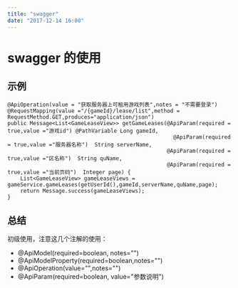 ```yaml
---
title: "swagger"
date: "2017-12-14 16:00"
---
```


# swagger 的使用

## 示例

```
@ApiOperation(value = "获取服务器上可租用游戏列表",notes = "不需要登录")
@RequestMapping(value ="/{gameId}/lease/list",method = RequestMethod.GET,produces="application/json")
public Message<List<GameLeaseView>> getGameLeases(@ApiParam(required = true,value ="游戏id") @PathVariable Long gameId,
                                                    @ApiParam(required = true,value ="服务器名称")  String serverName,
                                                  @ApiParam(required = true,value ="区名称")  String quName,
                                                  @ApiParam(required = true,value ="当前页码")  Integer page) {
    List<GameLeaseView> gameLeaseViews = gameService.gameLeases(getUserId(),gameId,serverName,quName,page);
    return Message.success(gameLeaseViews);
}
```

## 总结

初级使用，注意这几个注解的使用：
- @ApiModel(required=boolean, notes="")
- @ApiModelProperty(required=boolean,notes="")
- @ApiOperation(value="",notes="")
- @ApiParam(required=boolean, value="参数说明")
